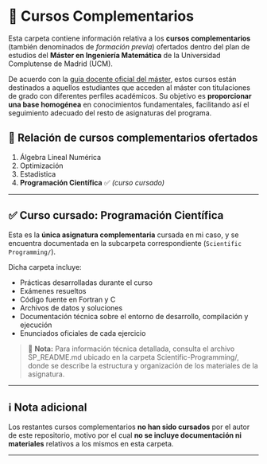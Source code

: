 # 🧩 Cursos Complementarios  

Esta carpeta contiene información relativa a los **cursos complementarios** (también denominados de *formación previa*) ofertados dentro del plan de estudios del **Máster en Ingeniería Matemática** de la Universidad Complutense de Madrid (UCM).

De acuerdo con la [guía docente oficial del máster](https://www.ucm.es/estudios/master-ingenieriamatematica-plan), estos cursos están destinados a aquellos estudiantes que acceden al máster con titulaciones de grado con diferentes perfiles académicos. Su objetivo es **proporcionar una base homogénea** en conocimientos fundamentales, facilitando así el seguimiento adecuado del resto de asignaturas del programa.

## 📘 Relación de cursos complementarios ofertados

1. Álgebra Lineal Numérica 
2. Optimización 
3. Estadistica
4. **Programación Científica** ✅ *(curso cursado)*

---

## ✅ Curso cursado: Programación Científica

Esta es la **única asignatura complementaria** cursada en mi caso, y se encuentra documentada en la subcarpeta correspondiente (`Scientific Programming/`).

Dicha carpeta incluye:

- Prácticas desarrolladas durante el curso
- Exámenes resueltos
- Código fuente en Fortran y C
- Archivos de datos y soluciones
- Documentación técnica sobre el entorno de desarrollo, compilación y ejecución
- Enunciados oficiales de cada ejercicio

> 📌 **Nota:** Para información técnica detallada, consulta el archivo SP_README.md ubicado en la carpeta Scientific-Programming/, donde se describe la estructura y organización de los materiales de la asignatura.

---

## ℹ️ Nota adicional

Los restantes cursos complementarios **no han sido cursados** por el autor de este repositorio, motivo por el cual **no se incluye documentación ni materiales** relativos a los mismos en esta carpeta.

---

